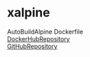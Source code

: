 # xalpine
  AutoBuildAlpine Dockerfile  
[DockerHubRepository](https://hub.docker.com/r/ymst180/xalpine/)  
[GitHubRepository](https://github.com/ymst180/xalpine)  
